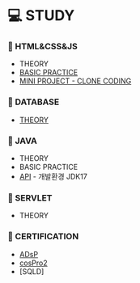 # 💻 STUDY


### 📄 HTML&CSS&JS
* THEORY
* [BASIC PRACTICE](https://github.com/silverywaves/IT_ACADEMY/tree/2e294b7643e8540713ac248217f5ebfca5ca89d1/HTML_CSS_JS/BASIC%20PRACTICE)
* [MINI PROJECT - CLONE CODING](https://github.com/silverywaves/IT_ACADEMY/tree/a43592d723371f269322d3ff4cac8d41ef734481/HTML_CSS_JS/PROJECTS_CLON)


### 📄 DATABASE
* [THEORY](https://github.com/silverywaves/IT_ACADEMY/tree/7660f0650b953e50d8d419a9001c1d4a59f76134/DATABASE)
  

### 📄 JAVA
* THEORY
* BASIC PRACTICE
* [API](https://docs.oracle.com/en/java/javase/17/docs/api/index.html)  - 개발환경 JDK17
  

### 📄 SERVLET
* THEORY


### 📄 CERTIFICATION
* [ADsP](https://github.com/silverywaves/IT_ACADEMY/tree/eb37b9659a6777dded9b9f20138e44dcf36fdc64/ADsP)
* [cosPro2](https://github.com/silverywaves/IT_ACADEMY/tree/eb37b9659a6777dded9b9f20138e44dcf36fdc64/JAVA/cosPro2)
* [SQLD]
